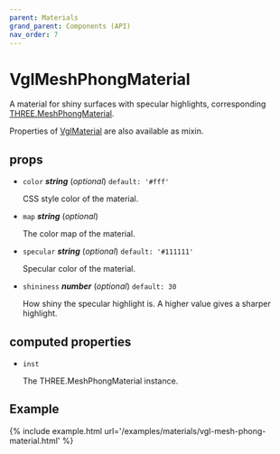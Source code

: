 ```yaml
---
parent: Materials
grand_parent: Components (API)
nav_order: 7
---
```

# VglMeshPhongMaterial

A material for shiny surfaces with specular highlights,
corresponding [THREE.MeshPhongMaterial](https://threejs.org/docs/index.html#api/materials/MeshPhongMaterial).

Properties of [VglMaterial](vgl-material) are also available as mixin. 

## props 

- `color` ***string*** (*optional*) `default: '#fff'` 

  CSS style color of the material. 

- `map` ***string*** (*optional*) 

  The color map of the material. 

- `specular` ***string*** (*optional*) `default: '#111111'` 

  Specular color of the material. 

- `shininess` ***number*** (*optional*) `default: 30` 

  How shiny the specular highlight is. A higher value gives a sharper highlight. 

## computed properties 

- `inst` 

  The THREE.MeshPhongMaterial instance. 


## Example

{% include example.html url='/examples/materials/vgl-mesh-phong-material.html' %}

